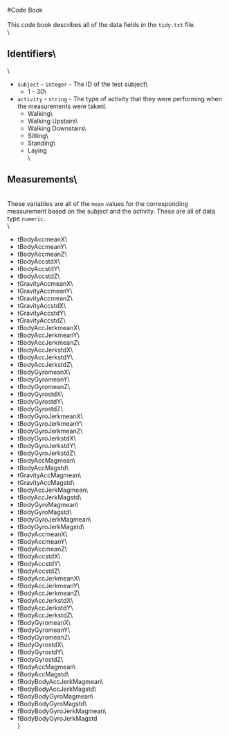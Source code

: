 #Code Book\
\
This code book describes all of the data fields in the `tidy.txt` file.\
\
## Identifiers\
\
 - `subject` - `integer` - The ID of the test subject\
   - 1 - 30\
 - `activity` - `string` - The type of activity that they were performing when the measurements were taken\
   - Walking\
   - Walking Upstairs\
   - Walking Downstairs\
   - Sitting\
   - Standing\
   - Laying\
\
## Measurements\
\
These variables are all of the `mean` values for the corresponding measurement based on the subject and the activity.  These are all of data type `numeric`.\
\
 - tBodyAccmeanX\
 - tBodyAccmeanY\
 - tBodyAccmeanZ\
 - tBodyAccstdX\
 - tBodyAccstdY\
 - tBodyAccstdZ\
 - tGravityAccmeanX\
 - tGravityAccmeanY\
 - tGravityAccmeanZ\
 - tGravityAccstdX\
 - tGravityAccstdY\
 - tGravityAccstdZ\
 - tBodyAccJerkmeanX\
 - tBodyAccJerkmeanY\
 - tBodyAccJerkmeanZ\
 - tBodyAccJerkstdX\
 - tBodyAccJerkstdY\
 - tBodyAccJerkstdZ\
 - tBodyGyromeanX\
 - tBodyGyromeanY\
 - tBodyGyromeanZ\
 - tBodyGyrostdX\
 - tBodyGyrostdY\
 - tBodyGyrostdZ\
 - tBodyGyroJerkmeanX\
 - tBodyGyroJerkmeanY\
 - tBodyGyroJerkmeanZ\
 - tBodyGyroJerkstdX\
 - tBodyGyroJerkstdY\
 - tBodyGyroJerkstdZ\
 - tBodyAccMagmean\
 - tBodyAccMagstd\
 - tGravityAccMagmean\
 - tGravityAccMagstd\
 - tBodyAccJerkMagmean\
 - tBodyAccJerkMagstd\
 - tBodyGyroMagmean\
 - tBodyGyroMagstd\
 - tBodyGyroJerkMagmean\
 - tBodyGyroJerkMagstd\
 - fBodyAccmeanX\
 - fBodyAccmeanY\
 - fBodyAccmeanZ\
 - fBodyAccstdX\
 - fBodyAccstdY\
 - fBodyAccstdZ\
 - fBodyAccJerkmeanX\
 - fBodyAccJerkmeanY\
 - fBodyAccJerkmeanZ\
 - fBodyAccJerkstdX\
 - fBodyAccJerkstdY\
 - fBodyAccJerkstdZ\
 - fBodyGyromeanX\
 - fBodyGyromeanY\
 - fBodyGyromeanZ\
 - fBodyGyrostdX\
 - fBodyGyrostdY\
 - fBodyGyrostdZ\
 - fBodyAccMagmean\
 - fBodyAccMagstd\
 - fBodyBodyAccJerkMagmean\
 - fBodyBodyAccJerkMagstd\
 - fBodyBodyGyroMagmean\
 - fBodyBodyGyroMagstd\
 - fBodyBodyGyroJerkMagmean\
 - fBodyBodyGyroJerkMagstd\
}
